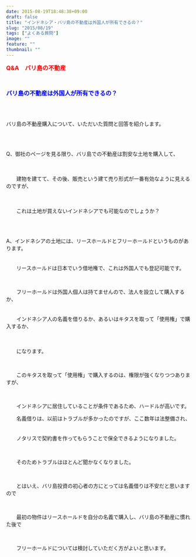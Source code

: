 ```yaml
---
date: 2015-08-19T18:48:38+09:00
draft: false
title: "インドネシア・バリ島の不動産は外国人が所有できるの？"
slug: "2015/08/19"
tags: ["よくある質問"]
image: ""
feature: ""
thumbnail: ""
---
```

<p><font color="#ff0000" size="3"><strong>Q&amp;A　バリ島の不動産</strong></font></p><br/><p><font color="#0000ff" size="3"><strong>バリ島の不動産は外国人が所有できるの？</strong></font></p><br/><br/><p>バリ島の不動産購入について、いただいた質問と回答を紹介します。</p><br/><br/><p>Q、御社のページを見る限り、バリ島での不動産は割安な土地を購入して、</p><p>　　</p><p>　　建物を建てて、その後、販売という建て売り形式が一番有効なように見えるのですが、</p><p>　　</p><p>　　これは土地が買えないインドネシアでも可能なのでしょうか？</p><br/><br/><p>A、インドネシアの土地には、リースホールドとフリーホールドというものがあります。<br/>　　</p><p>　　リースホールドは日本でいう借地権で、これは外国人でも登記可能です。</p><br/><p>　　フリーホールドは外国人個人は持てませんので、法人を設立して購入するか、<br/>　　</p><p>　　インドネシア人の名義を借りるか、あるいはキタスを取って「使用権」で購入するか、</p><p>　　</p><p>　　になります。</p><br/><p>　　このキタスを取って「使用権」で購入するのは、権限が強くなりつつありますが、</p><br/><p>　　インドネシアに居住していることが条件であるため、ハードルが高いです。<br/></p><p>　　名義借りは、以前はトラブルが多かったのですが、ここ数年は法整備され、<br/>　</p><p>　　ノタリスで契約書を作ってもらうことで保全できるようになりました。</p><br/><p>　　そのためトラブルはほとんど聞かなくなりました。</p><br/><p>　　とはいえ、バリ島投資の初心者の方にとっては名義借りは不安だと思いますので</p><br/><p>　　最初の物件はリースホールドを自分の名義で購入し、バリ島の不動産に慣れた後で</p><br/><p>　　フリーホールドについては検討していただく方がよいと思います。</p><br/><br/><br/><p>　　</p><br/><br/>

